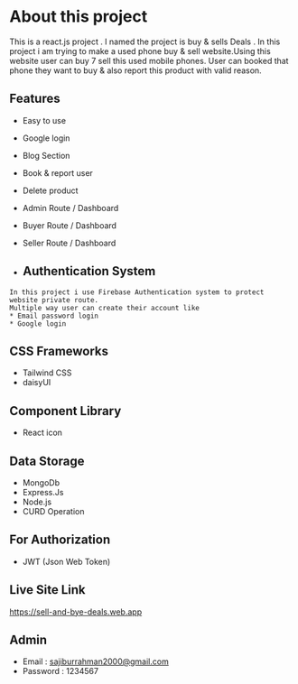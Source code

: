 # About this project
This is a react.js project . I named the project is buy & sells Deals . In this project i am trying to make a used phone buy & sell website.Using this website user can buy 7 sell this used mobile phones. User can booked that phone they want to buy & also report this product with valid reason.

## Features

- Easy to use
- Google login 
- Blog Section
- Book & report user
- Delete product
- Admin Route / Dashboard
- Buyer Route / Dashboard
- Seller Route / Dashboard

 -   ## Authentication System
    In this project i use Firebase Authentication system to protect website private route.
    Multiple way user can create their account like
    * Email password login
    * Google login



## CSS Frameworks
   * Tailwind CSS
   * daisyUI 

## Component Library
  
  * React icon


##  Data Storage
  * MongoDb
  * Express.Js
  * Node.js
  * CURD Operation

## For Authorization
  * JWT (Json Web Token)


## Live Site Link
https://sell-and-bye-deals.web.app 


## Admin
  * Email : sajiburrahman2000@gmail.com
  * Password : 1234567